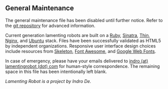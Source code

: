 ## General Maintenance

The general maintenance file has been disabled until further notice. Refer to the [git repository](http://www.github.com/indrode/lamenting_robot) for advanced information.

Current generation lamenting robots are built on a [Ruby](http://www.ruby-lang.org/en/), [Sinatra](http://www.sinatrarb.com), [Thin](http://code.macournoyer.com/thin/), [Nginx](http://www.nginx.org), and [Ubuntu](http://www.ubuntu.com) stack. Files have been successfully validated as HTML5 by independent organizations. Responsive user interface design choices include resources from [Skeleton](http://www.getskeleton.com), [Font Awesome](https://github.com/FortAwesome/Font-Awesome), and [Google Web Fonts](http://www.google.com/webfonts).

In case of emergency, please have your emails delivered to [indro (at) lamentingrobot (dot) com](mailto:indro@lamentingrobot.com) for human-style correspondence. The remaining space in this file has been intentionally left blank.

_Lamenting Robot is a project by Indro De._